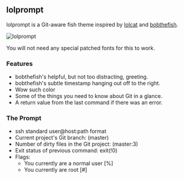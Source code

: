 ## lolprompt

lolprompt is a Git-aware fish theme inspired by [lolcat][lolcat] and [bobthefish][bobthefish].

![lolprompt][screenshot]

You will not need any special patched fonts for this to work.


### Features

 * bobthefish's helpful, but not too distracting, greeting.
 * bobthefish's subtle timestamp hanging out off to the right.
 * Wow such color
 * Some of the things you need to know about Git in a glance.
 * A return value from the last command if there was an error.


### The Prompt

 * ssh standard user@host:path format
 * Current project's Git branch: (master)
 * Number of dirty files in the Git project: (master:3)
 * Exit status of previous command: exit(!0)
 * Flags:
     * You currently are a normal user [%]
     * You currently are root [#]

[screenshot]: http://i.imgur.com/4szYYdt.png?1
[lolcat]:     https://pypi.python.org/pypi/lolcat/0.42.42
[bobthefish]: https://github.com/bpinto/oh-my-fish/tree/master/themes/bobthefish  

